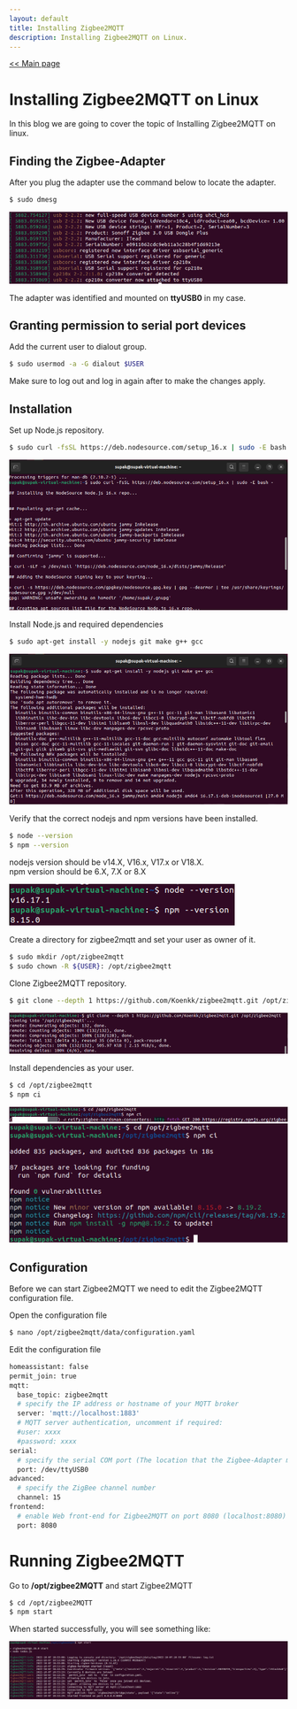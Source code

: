 ```yaml
---
layout: default
title: Installing Zigbee2MQTT
description: Installing Zigbee2MQTT on Linux.
---
```


[<< Main page](https://supakornpholsiri.github.io/)

# Installing Zigbee2MQTT on Linux

In this blog we are going to cover the topic of Installing Zigbee2MQTT on linux.

## Finding the Zigbee-Adapter

After you plug the adapter use the command below to locate the adapter.

```sh
$ sudo dmesg
```
![dmesg output](/assets/images/installing_zigbee2mqtt_on_linux/dmesg_output.png)

The adapter was identified and mounted on **ttyUSB0** in my case.

## Granting permission to serial port devices

Add the current user to dialout group.

```sh
$ sudo usermod -a -G dialout $USER
```

Make sure to log out and log in again after to make the changes apply.

## Installation

Set up Node.js repository.
```sh
$ sudo curl -fsSL https://deb.nodesource.com/setup_16.x | sudo -E bash -
```

![Setting up repository](/assets/images/installing_zigbee2mqtt_on_linux/Setting_up_repository.png)

Install Node.js and required dependencies
```sh
$ sudo apt-get install -y nodejs git make g++ gcc
```

![Installing required dependencies](/assets/images/installing_zigbee2mqtt_on_linux/Install_dependencies.png)

Verify that the correct nodejs and npm versions have been installed.
```sh
$ node --version
$ npm --version
```
nodejs version should be v14.X, V16.x, V17.x or V18.X. \
npm version should be 6.X, 7.X or 8.X

![Correct version example](/assets/images/installing_zigbee2mqtt_on_linux/Correct_version_example.png)

Create a directory for zigbee2mqtt and set your user as owner of it.
```sh
$ sudo mkdir /opt/zigbee2mqtt
$ sudo chown -R ${USER}: /opt/zigbee2mqtt
```

Clone Zigbee2MQTT repository.
```sh
$ git clone --depth 1 https://github.com/Koenkk/zigbee2mqtt.git /opt/zigbee2mqtt
```
![Cloning Zigbee2MQTT repository](/assets/images/installing_zigbee2mqtt_on_linux/Cloning_Github_repo.png)

Install dependencies as your user.
```sh
$ cd /opt/zigbee2mqtt
$ npm ci
```

![npm](/assets/images/installing_zigbee2mqtt_on_linux/npm.png)
![npm done](/assets/images/installing_zigbee2mqtt_on_linux/npm2.png)

## Configuration

Before we can start Zigbee2MQTT we need to edit the Zigbee2MQTT configuration file.

Open the configuration file

```sh
$ nano /opt/zigbee2mqtt/data/configuration.yaml
```

Edit the configuration file

```sh
homeassistant: false
permit_join: true
mqtt:
  base_topic: zigbee2mqtt
  # specify the IP address or hostname of your MQTT broker
  server: 'mqtt://localhost:1883'
  # MQTT server authentication, uncomment if required:
  #user: xxxx
  #password: xxxx
serial:
  # specify the serial COM port (The location that the Zigbee-Adapter mounted on.)
  port: /dev/ttyUSB0
advanced:
  # specify the ZigBee channel number
  channel: 15
frontend:
  # enable Web front-end for Zigbee2MQTT on port 8080 (localhost:8080)
  port: 8080  
```
# Running Zigbee2MQTT

Go to **/opt/zigbee2MQTT** and start Zigbee2MQTT

```sh
$ cd /opt/zigbee2MQTT
$ npm start
```

When started successfully, you will see something like:

![Zigbee2MQTT started successfully](/assets/images/installing_zigbee2mqtt_on_linux/Zigbee2MQTT_started.png)
